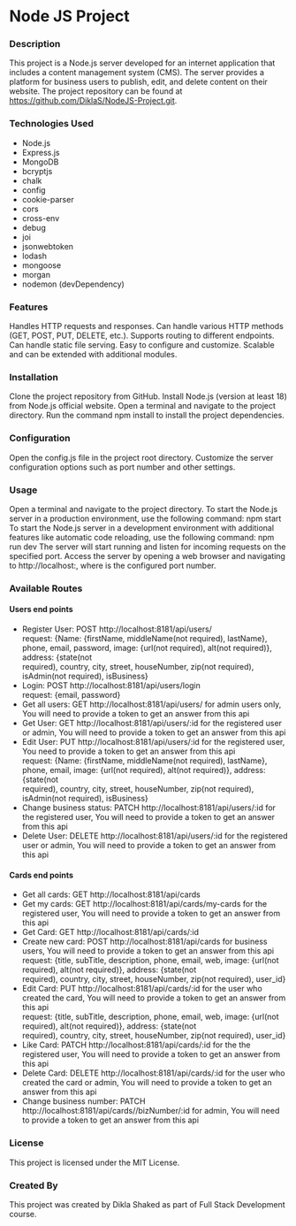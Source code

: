 # Node JS Project

### Description
This project is a Node.js server developed for an internet application that includes a content management system (CMS). The server provides a platform for business users to publish, edit, and delete content on their website. 
The project repository can be found at https://github.com/DiklaS/NodeJS-Project.git.

### Technologies Used
- Node.js
- Express.js
- MongoDB
- bcryptjs
- chalk
- config
- cookie-parser
- cors
- cross-env
- debug
- joi
- jsonwebtoken
- lodash
- mongoose
- morgan
- nodemon (devDependency)

### Features
Handles HTTP requests and responses.
Can handle various HTTP methods (GET, POST, PUT, DELETE, etc.).
Supports routing to different endpoints.
Can handle static file serving.
Easy to configure and customize.
Scalable and can be extended with additional modules.

### Installation
Clone the project repository from GitHub.
Install Node.js (version at least 18) from Node.js official website.
Open a terminal and navigate to the project directory.
Run the command npm install to install the project dependencies.

### Configuration
Open the config.js file in the project root directory.
Customize the server configuration options such as port number and other settings.

### Usage
Open a terminal and navigate to the project directory.
To start the Node.js server in a production environment, use the following command: npm start
To start the Node.js server in a development environment with additional features like automatic code reloading, use the following command: npm run dev
The server will start running and listen for incoming requests on the specified port.
Access the server by opening a web browser and navigating to http://localhost:<port>, where <port> is the configured port number.  

### Available Routes
#### Users end points
* Register User: POST http://localhost:8181/api/users/<br>
  request: {Name: {firstName, middleName(not required), lastName}, phone, email, password, image: {url(not required), alt(not required)}, address: {state(not       
  required), country, city, street, houseNumber, zip(not required), isAdmin(not required), isBusiness}
* Login: POST http://localhost:8181/api/users/login <br>
  request: {email, password}
* Get all users: GET http://localhost:8181/api/users/
  for admin users only, You will need to provide a token to get an answer from this api
* Get User: GET http://localhost:8181/api/users/:id
  for the registered user or admin, You will need to provide a token to get an answer from this api
* Edit User: PUT http://localhost:8181/api/users/:id
  for the registered user, You need to provide a token to get an answer from this api <br>
  request: {Name: {firstName, middleName(not required), lastName}, phone, email, image: {url(not required), alt(not required)}, address: {state(not       
  required), country, city, street, houseNumber, zip(not required), isAdmin(not required), isBusiness}
* Change business status: PATCH http://localhost:8181/api/users/:id
  for the registered user, You will need to provide a token to get an answer from this api
* Delete User: DELETE http://localhost:8181/api/users/:id
  for the registered user or admin, You will need to provide a token to get an answer from this api

#### Cards end points
* Get all cards: GET http://localhost:8181/api/cards
* Get my cards: GET http://localhost:8181/api/cards/my-cards for the registered user, You will need to provide a token to get an answer from this api
* Get Card: GET http://localhost:8181/api/cards/:id 
* Create new card: POST http://localhost:8181/api/cards for business users, You will need to provide a token to get an answer from this api<br>
  request: {title, subTitle, description, phone, email, web, image: {url(not required), alt(not required)}, address: {state(not       
  required), country, city, street, houseNumber, zip(not required), user_id}
* Edit Card: PUT http://localhost:8181/api/cards/:id for the user who created the card, You will need to provide a token to get an answer from this api<br>
  request: {title, subTitle, description, phone, email, web, image: {url(not required), alt(not required)}, address: {state(not       
  required), country, city, street, houseNumber, zip(not required), user_id}
* Like Card: PATCH http://localhost:8181/api/cards/:id for the the registered user, You will need to provide a token to get an answer from this api
* Delete Card: DELETE http://localhost:8181/api/cards/:id for the user who created the card or admin, You will need to provide a token to get an answer from this api
* Change business number: PATCH http://localhost:8181/api/cards//bizNumber/:id for admin, You will need to provide a token to get an answer from this api

### License
This project is licensed under the MIT License.

### Created By
This project was created by Dikla Shaked as part of Full Stack Development course.


